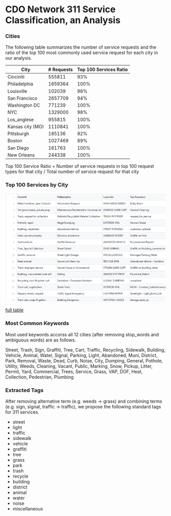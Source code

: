 # CDO Network 311 Service Classification, an Analysis

### Cities
The following table summarizes the number of service requests and the ratio of the top 100 most commonly used service request for each city in our analysis.

| City             | # Requests | Top 100 Services Ratio|
|------------------|------------|----------|
| Cinciniti        | 555811     | 93%      |
| Philadelphia     | 1659364    | 100%     |
| Louisville       | 102039     | 98%      |
| San Francisco    | 2657709    | 94%      |
| Washington DC    | 771239     | 100%     |
| NYC              | 1329000    | 98%      |
| Los_anglese      | 955815     | 100%     |
| Kansas city (MO) | 1110841    | 100%     |
| Pittsburgh       | 185136     | 92%      |
| Boston           | 1027469    | 89%      |
| San Diego        | 161763     | 100%     |
| New Orleans      | 244338     | 100%     |

Top 100 Service Ratio = Number of service requests in top 100 request types for that city / Total number of service request for that city

### Top 100 Services by City

![top_services](https://github.com/moqri/311-service-classification/blob/master/images/top_services.PNG)

[full table](https://github.com/moqri/311-service-classification/blob/master/standard/top_service.csv)

### Most Common Keywords 

Most used keywords accorss all 12 cities (after removing stop_words and ambiguous words) are as follows.

Street, Trash, Sign, Graffiti, Tree, Cart, Traffic, Recycling, Sidewalk, Building, Vehicle, Animal, Water, Signal, Parking, Light, Abandoned, Muni, District, Park, Removal, Waste, Dead, Curb, Noise, City, Dumping, General, Pothole, Utility, Weeds, Cleaning, Vacant, Public, Marking, Snow, Pickup, Litter, Permit, Yard, Commercial, Trees, Service, Grass, VAP, DOF, Heat, Collection, Pedestrian, Plumbing

### Extracted Tags

After removing alternative term (e.g. weeds -> grass) and combining terms (e.g. sign, signal, traffic -> traffic), we propose the following standard tags for 311 services.

* street 
* light
* traffic 
* sidewalk
* vehicle
* graffiti 
* tree 
* grass
* park
* trash
* recycle 
* building
* district
* animal 
* water 
* noise
* miscellaneous
